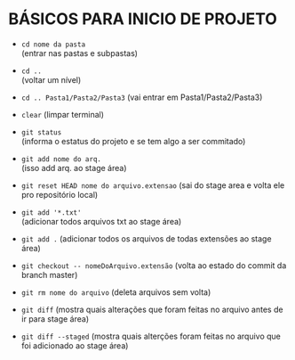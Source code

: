 # BÁSICOS PARA INICIO DE PROJETO #

* `cd nome da pasta`  
(entrar nas pastas e subpastas)

* `cd ..`  
(voltar um nível)

* `cd .. Pasta1/Pasta2/Pasta3` 
(vai entrar em Pasta1/Pasta2/Pasta3)

* `clear` 
(limpar terminal)

* `git status`  
(informa o estatus do projeto e se tem algo a ser commitado)

* `git add nome do arq.`  
(isso add arq. ao stage área)

* `git reset HEAD nome do arquivo.extensao`
(sai do stage area e volta ele pro repositório local)

* `git add '*.txt'`  
(adicionar todos arquivos txt ao stage área)

* `git add .` 
(adicionar todos os arquivos de todas extensões ao stage área)

* `git checkout -- nomeDoArquivo.extensão` 
(volta ao estado do commit da branch master)

* `git rm nome do arquivo` 
(deleta arquivos sem volta)

* `git diff` 
(mostra quais alterações que foram feitas no arquivo antes de ir para stage área)

* `git diff --staged` 
(mostra quais alterções foram feitas no arquivo que foi adicionado ao stage área)
